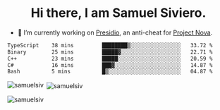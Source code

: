 <h1 align="center">Hi there, I am Samuel Siviero.</h1>

- 🔭 I’m currently working on [Presidio](https://presidio.ac), an anti-cheat for [Project Nova](https://discord.gg/novafn).

<!--START_SECTION:waka-->

```txt
TypeScript    38 mins         ████████▒░░░░░░░░░░░░░░░░   33.72 %
Binary        25 mins         █████▓░░░░░░░░░░░░░░░░░░░   22.71 %
C++           23 mins         █████░░░░░░░░░░░░░░░░░░░░   20.59 %
C#            16 mins         ███▓░░░░░░░░░░░░░░░░░░░░░   14.87 %
Bash          5 mins          █▒░░░░░░░░░░░░░░░░░░░░░░░   04.87 %
```

<!--END_SECTION:waka-->

<p><img align="left" src="https://github-readme-stats.vercel.app/api/top-langs?username=samuelsiv&show_icons=true&locale=en&layout=compact&theme=radical" alt="samuelsiv" /></p>

<p>&nbsp;<img align="center" src="https://github-readme-stats.vercel.app/api?username=samuelsiv&show_icons=true&locale=en&theme=radical" alt="samuelsiv" /></p>
<p align="left"> <img src="https://komarev.com/ghpvc/?username=samuelsiv&label=Profile%20views&color=0e75b6&style=flat" alt="samuelsiv" /> </p>

